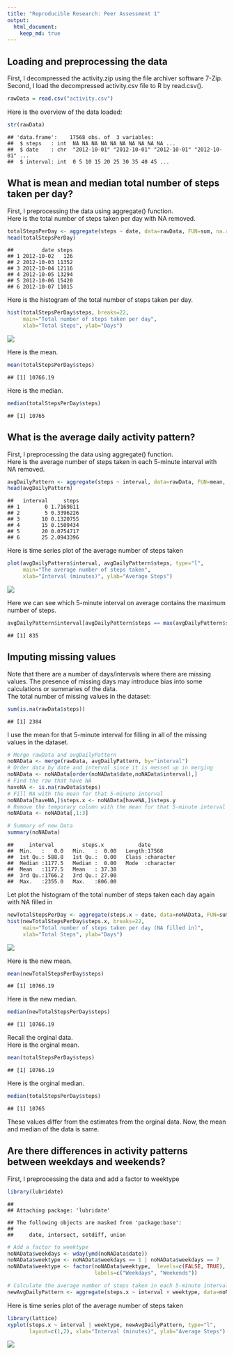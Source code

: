 ```yaml
---
title: "Reproducible Research: Peer Assessment 1"
output: 
  html_document:
    keep_md: true
---
```



## Loading and preprocessing the data
First, I decompressed the activity.zip using the file archiver software 7-Zip.  
Second, I load the decompressed activity.csv file to R by read.csv().

```r
rawData = read.csv("activity.csv")
```

Here is the overview of the data loaded:

```r
str(rawData)
```

```
## 'data.frame':	17568 obs. of  3 variables:
##  $ steps   : int  NA NA NA NA NA NA NA NA NA NA ...
##  $ date    : chr  "2012-10-01" "2012-10-01" "2012-10-01" "2012-10-01" ...
##  $ interval: int  0 5 10 15 20 25 30 35 40 45 ...
```

## What is mean and median total number of steps taken per day?
First, I preprocessing the data using aggregate() function.  
Here is the total number of steps taken per day with NA removed.

```r
totalStepsPerDay <- aggregate(steps ~ date, data=rawData, FUN=sum, na.rm=TRUE)
head(totalStepsPerDay)
```

```
##         date steps
## 1 2012-10-02   126
## 2 2012-10-03 11352
## 3 2012-10-04 12116
## 4 2012-10-05 13294
## 5 2012-10-06 15420
## 6 2012-10-07 11015
```

Here is the histogram of the total number of steps taken per day.

```r
hist(totalStepsPerDay$steps, breaks=22,
     main="Total number of steps taken per day",
     xlab="Total Steps", ylab="Days")
```

![](PA1_template_files/figure-html/unnamed-chunk-4-1.png)<!-- -->

Here is the mean.

```r
mean(totalStepsPerDay$steps)
```

```
## [1] 10766.19
```
Here is the median.

```r
median(totalStepsPerDay$steps)
```

```
## [1] 10765
```

## What is the average daily activity pattern?
First, I preprocessing the data using aggregate() function.  
Here is the average number of steps taken in each 5-minute interval with NA removed.

```r
avgDailyPattern <- aggregate(steps ~ interval, data=rawData, FUN=mean, na.rm=TRUE)
head(avgDailyPattern)
```

```
##   interval     steps
## 1        0 1.7169811
## 2        5 0.3396226
## 3       10 0.1320755
## 4       15 0.1509434
## 5       20 0.0754717
## 6       25 2.0943396
```

Here is time series plot of the average number of steps taken

```r
plot(avgDailyPattern$interval, avgDailyPattern$steps, type="l",
     main="The average number of steps taken",
     xlab="Interval (minutes)", ylab="Average Steps")
```

![](PA1_template_files/figure-html/unnamed-chunk-8-1.png)<!-- -->

Here we can see which 5-minute interval on average contains the maximum number of steps.

```r
avgDailyPattern$interval[avgDailyPattern$steps == max(avgDailyPattern$steps)]
```

```
## [1] 835
```

## Imputing missing values
Note that there are a number of days/intervals where there are missing values. The presence of missing days may introduce bias into some calculations or summaries of the data.  
The total number of missing values in the dataset:

```r
sum(is.na(rawData$steps))
```

```
## [1] 2304
```

I use the mean for that 5-minute interval for filling in all of the missing values in the dataset.

```r
# Merge rawData and avgDailyPattern
noNAData <- merge(rawData, avgDailyPattern, by="interval")
# Order data by date and interval since it is messed up in merging
noNAData <- noNAData[order(noNAData$date,noNAData$interval),]
# Find the raw that have NA
haveNA <- is.na(rawData$steps)
# Fill NA with the mean for that 5-minute interval
noNAData[haveNA,]$steps.x <- noNAData[haveNA,]$steps.y
# Remove the temporary column with the mean for that 5-minute interval
noNAData <- noNAData[,1:3]

# Summary of new Data
summary(noNAData)
```

```
##     interval         steps.x           date          
##  Min.   :   0.0   Min.   :  0.00   Length:17568      
##  1st Qu.: 588.8   1st Qu.:  0.00   Class :character  
##  Median :1177.5   Median :  0.00   Mode  :character  
##  Mean   :1177.5   Mean   : 37.38                     
##  3rd Qu.:1766.2   3rd Qu.: 27.00                     
##  Max.   :2355.0   Max.   :806.00
```

Let plot the histogram of the total number of steps taken each day again with NA filled in

```r
newTotalStepsPerDay <- aggregate(steps.x ~ date, data=noNAData, FUN=sum)
hist(newTotalStepsPerDay$steps.x, breaks=22,
     main="Total number of steps taken per day (NA filled in)",
     xlab="Total Steps", ylab="Days")
```

![](PA1_template_files/figure-html/unnamed-chunk-12-1.png)<!-- -->

Here is the new mean.

```r
mean(newTotalStepsPerDay$steps)
```

```
## [1] 10766.19
```
Here is the new median.

```r
median(newTotalStepsPerDay$steps)
```

```
## [1] 10766.19
```

Recall the orginal data.  
Here is the orginal mean.

```r
mean(totalStepsPerDay$steps)
```

```
## [1] 10766.19
```
Here is the orginal median.

```r
median(totalStepsPerDay$steps)
```

```
## [1] 10765
```

These values differ from the estimates from the orginal data. Now, the mean and median of the data is same.

## Are there differences in activity patterns between weekdays and weekends?
First, I preprocessing the data and add a factor to weektype

```r
library(lubridate)
```

```
## 
## Attaching package: 'lubridate'
```

```
## The following objects are masked from 'package:base':
## 
##     date, intersect, setdiff, union
```

```r
# Add a factor to weektype
noNAData$weekdays <- wday(ymd(noNAData$date))
noNAData$weektype <- noNAData$weekdays == 1 | noNAData$weekdays == 7
noNAData$weektype <- factor(noNAData$weektype,  levels=c(FALSE, TRUE), 
                            labels=c("Weekdays", "Weekends"))

# Calculate the average number of steps taken in each 5-minute interval
newAvgDailyPattern <- aggregate(steps.x ~ interval + weektype, data=noNAData, FUN=mean)
```

Here is time series plot of the average number of steps taken

```r
library(lattice)
xyplot(steps.x ~ interval | weektype, newAvgDailyPattern, type="l", 
       layout=c(1,2), xlab="Interval (minutes)", ylab="Average Steps")
```

![](PA1_template_files/figure-html/unnamed-chunk-18-1.png)<!-- -->
